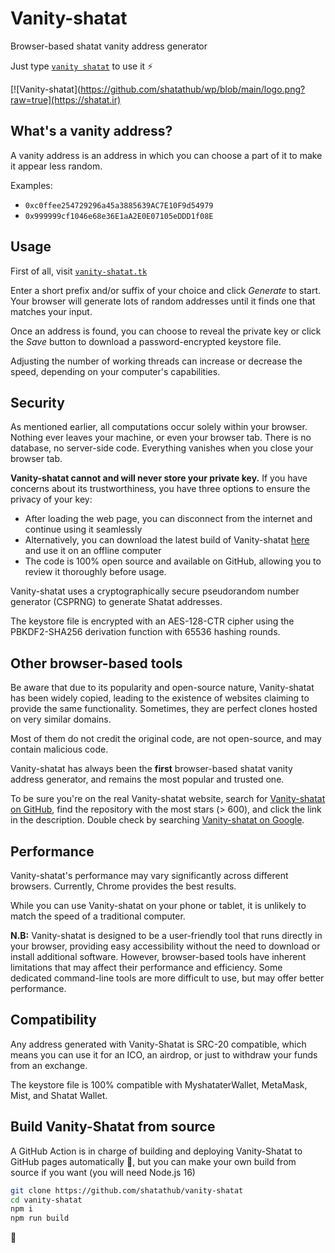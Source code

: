 # Vanity-shatat


Browser-based shatat vanity address generator

Just type [`vanity shatat`](https://vanity.shatat.ir) to use it ⚡️

[![Vanity-shatat](https://github.com/shatathub/wp/blob/main/logo.png?raw=true](https://shatat.ir)

## What's a vanity address?

A vanity address is an address in which you can choose a part of it to make it appear less random.

Examples:

-   `0xc0ffee254729296a45a3885639AC7E10F9d54979`
-   `0x999999cf1046e68e36E1aA2E0E07105eDDD1f08E`

## Usage

First of all, visit [`vanity-shatat.tk`](https://vanity-shatat.tk)

Enter a short prefix and/or suffix of your choice and click _Generate_ to start. Your browser will
generate lots of random addresses until it finds one that matches your input.

Once an address is found, you can choose to reveal the private key or click the _Save_ button to download a password-encrypted keystore file.

Adjusting the number of working threads can increase or decrease the speed, depending on your computer's capabilities.

## Security

As mentioned earlier, all computations occur solely within your browser. Nothing ever leaves your machine, or even your browser tab.
There is no database, no server-side code. Everything vanishes when you close your browser tab.

**Vanity-shatat cannot and will never store your private key.** If you have concerns about its trustworthiness, you have three options to ensure the privacy of your key:

-   After loading the web page, you can disconnect from the internet and continue using it seamlessly
-   Alternatively, you can download the latest build of Vanity-shatat [here](https://github.com/shtathub/vanity-shatat)
    and use it on an offline computer
-   The code is 100% open source and available on GitHub, allowing you to review it thoroughly before usage.

Vanity-shatat uses a cryptographically secure pseudorandom number generator (CSPRNG) to generate Shatat addresses.

The keystore file is encrypted with an AES-128-CTR cipher using the PBKDF2-SHA256 derivation function with 65536 hashing rounds.

## Other browser-based tools

Be aware that due to its popularity and open-source nature, Vanity-shatat has been widely copied, leading to the existence of websites claiming to provide the same functionality. Sometimes, they are perfect clones hosted on very similar domains.

Most of them do not credit the original code, are not open-source, and may contain malicious code.

Vanity-shatat has always been the **first** browser-based shatat vanity address generator, and remains the most popular and trusted one.

To be sure you're on the real Vanity-shatat website, search for [Vanity-shatat on GitHub](https://github.com/search?o=desc&q=Vanity-shatat&s=stars), find the repository with the most stars (> 600), and click the link in the description. Double check by searching [Vanity-shatat on Google](https://www.google.com/search?q=Vanity-shatat).

## Performance

Vanity-shatat's performance may vary significantly across different browsers. Currently, Chrome provides the best results.

While you can use Vanity-shatat on your phone or tablet, it is unlikely to match the speed of a traditional computer.

**N.B:** Vanity-shatat is designed to be a user-friendly tool that runs directly in your browser, providing easy accessibility without the need to download or install additional software.
However, browser-based tools have inherent limitations that may affect their performance and efficiency. Some dedicated command-line tools are more difficult to use, but may offer better performance.

## Compatibility

Any address generated with Vanity-Shatat is SRC-20 compatible, which means you can use it for an ICO, an airdrop, or just
to withdraw your funds from an exchange.

The keystore file is 100% compatible with MyshataterWallet, MetaMask, Mist, and Shatat Wallet.

## Build Vanity-Shatat from source

A GitHub Action is in charge of building and deploying Vanity-Shatat to GitHub pages automatically 🤖, but you can make
your own build from source if you want (you will need Node.js 16)

```sh
git clone https://github.com/shatathub/vanity-shatat
cd vanity-shatat
npm i
npm run build
```


 💛
